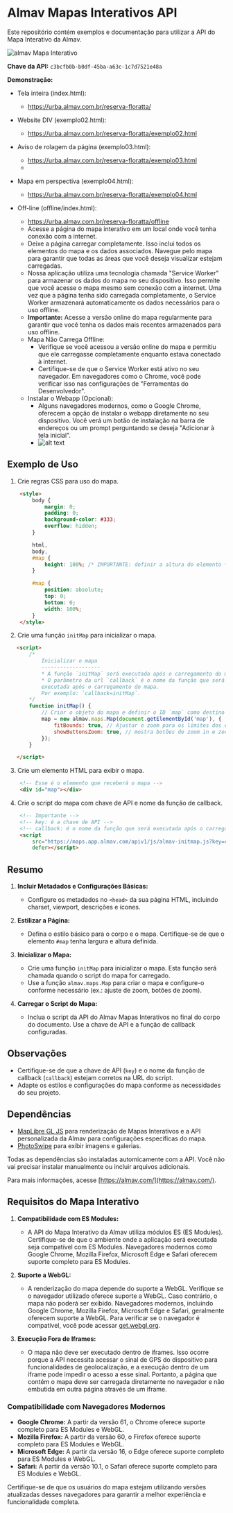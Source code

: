 # Almav Mapas Interativos API

Este repositório contém exemplos e documentação para utilizar a API do Mapa Interativo da Almav.

![almav Mapa Interativo](https://raw.githubusercontent.com/almav/urba.almav.com.br-reserva-floratta/main/assets/images/screen01.png)

**Chave da API:** `c3bcfb0b-b0df-45ba-a63c-1c7d7521e48a`

**Demonstração:**

- Tela inteira (index.html): 
  - https://urba.almav.com.br/reserva-floratta/

- Website DIV (exemplo02.html):
  - https://urba.almav.com.br/reserva-floratta/exemplo02.html
  
- Aviso de rolagem da página (exemplo03.html):
  - https://urba.almav.com.br/reserva-floratta/exemplo03.html
  - 
- Mapa em perspectiva (exemplo04.html):
  - https://urba.almav.com.br/reserva-floratta/exemplo04.html
  
- Off-line (offline/index.html):
  - https://urba.almav.com.br/reserva-floratta/offline
  - Acesse a página do mapa interativo em um local onde você tenha conexão com a internet.
  - Deixe a página carregar completamente. Isso inclui todos os elementos do mapa e os dados associados. Navegue pelo mapa para garantir que todas as áreas que você deseja visualizar estejam carregadas.
  - Nossa aplicação utiliza uma tecnologia chamada "Service Worker" para armazenar os dados do mapa no seu dispositivo. Isso permite que você acesse o mapa mesmo sem conexão com a internet. Uma vez que a página tenha sido carregada completamente, o Service Worker armazenará automaticamente os dados necessários para o uso offline.
  - **Importante:** Acesse a versão online do mapa regularmente para garantir que você tenha os dados mais recentes armazenados para uso offline.
  - Mapa Não Carrega Offline:
    - Verifique se você acessou a versão online do mapa e permitiu que ele carregasse completamente enquanto estava conectado à internet.
    - Certifique-se de que o Service Worker está ativo no seu navegador. Em navegadores como o Chrome, você pode verificar isso nas configurações de "Ferramentas do Desenvolvedor".
  - Instalar o Webapp (Opcional):
    - Alguns navegadores modernos, como o Google Chrome, oferecem a opção de instalar o webapp diretamente no seu dispositivo. Você verá um botão de instalação na barra de endereços ou um prompt perguntando se deseja "Adicionar à tela inicial".
    - ![alt text](https://raw.githubusercontent.com/almav/urba.almav.com.br-reserva-floratta/main/assets/images/instalar.png)

## Exemplo de Uso

1. Crie regras CSS para uso do mapa.

```html
    <style>
        body {
            margin: 0;
            padding: 0;
            background-color: #333;
            overflow: hidden;
        }

        html,
        body,
        #map {
            height: 100%; /* IMPORTANTE: definir a altura do elemento */ 
        }

        #map {
            position: absolute;
            top: 0;
            bottom: 0;
            width: 100%;
        }
    </style>
```

2. Crie uma função `initMap` para inicializar o mapa.

 ```html
    <script>
        /*
            Inicializar o mapa
            -------------------
            * A função `initMap` será executada após o carregamento do mapa.
            * O parâmetro da url `callback` é o nome da função que será 
            executada após o carregamento do mapa. 
            Por exemplo: `callback=initMap`.
        */
        function initMap() {
            // Criar o objeto do mapa e definir o ID `map` como destino
            map = new almav.maps.Map(document.getElementById('map'), {
                fitBounds: true, // Ajustar o zoom para os limites dos elementos
                showButtonsZoom: true, // mostra botões de zoom in e zoom out
            });
        }

    </script>
```

3. Crie um elemento HTML para exibir o mapa.
   
```html
    <!-- Esse é o elemento que receberá o mapa -->
    <div id="map"></div>
```

4. Crie o script do mapa com chave de API e nome da função de callback.

```html
    <!-- Importante -->
    <!-- key: é a chave de API -->
    <!-- callback: é o nome da função que será executada após o carregamento do mapa -->
    <script
        src="https://maps.app.almav.com/apiv1/js/almav-initmap.js?key=c3bcfb0b-b0df-45ba-a63c-1c7d7521e48a&callback=initMap"
        defer></script>
```


## Resumo

1. **Incluir Metadados e Configurações Básicas:**
   - Configure os metadados no `<head>` da sua página HTML, incluindo charset, viewport, descrições e ícones.

2. **Estilizar a Página:**
   - Defina o estilo básico para o corpo e o mapa. Certifique-se de que o elemento `#map` tenha largura e altura definida.

3. **Inicializar o Mapa:**
   - Crie uma função `initMap` para inicializar o mapa. Esta função será chamada quando o script do mapa for carregado.
   - Use a função `almav.maps.Map` para criar o mapa e configure-o conforme necessário (ex.: ajuste de zoom, botões de zoom).

4. **Carregar o Script do Mapa:**
   - Inclua o script da API do Almav Mapas Interativos no final do corpo do documento. Use a chave de API e a função de callback configuradas.

## Observações

- Certifique-se de que a chave de API (`key`) e o nome da função de callback (`callback`) estejam corretos na URL do script.
- Adapte os estilos e configurações do mapa conforme as necessidades do seu projeto.

## Dependências

- [MapLibre GL JS](https://maplibre.org/) para renderização de Mapas Interativos e a API personalizada da Almav para configurações específicas do mapa.
- [PhotoSwipe](https://github.com/dimsemenov/PhotoSwipe) para exibir imagens e galerias.

Todas as dependências são instaladas automicamente com a API. Você não vai precisar instalar manualmente ou incluir arquivos adicionais.

Para mais informações, acesse [https://almav.com/](https://almav.com/).

## Requisitos do Mapa Interativo

1. **Compatibilidade com ES Modules:**
   - A API do Mapa Interativo da Almav utiliza módulos ES (ES Modules). Certifique-se de que o ambiente onde a aplicação será executada seja compatível com ES Modules. Navegadores modernos como Google Chrome, Mozilla Firefox, Microsoft Edge e Safari oferecem suporte completo para ES Modules.

2. **Suporte a WebGL:**
   - A renderização do mapa depende do suporte a WebGL. Verifique se o navegador utilizado oferece suporte a WebGL. Caso contrário, o mapa não poderá ser exibido. Navegadores modernos, incluindo Google Chrome, Mozilla Firefox, Microsoft Edge e Safari, geralmente oferecem suporte a WebGL. Para verificar se o navegador é compatível, você pode acessar [get.webgl.org](https://get.webgl.org/).

3. **Execução Fora de Iframes:**
   - O mapa não deve ser executado dentro de iframes. Isso ocorre porque a API necessita acessar o sinal de GPS do dispositivo para funcionalidades de geolocalização, e a execução dentro de um iframe pode impedir o acesso a esse sinal. Portanto, a página que contém o mapa deve ser carregada diretamente no navegador e não embutida em outra página através de um iframe.

### Compatibilidade com Navegadores Modernos

- **Google Chrome:** A partir da versão 61, o Chrome oferece suporte completo para ES Modules e WebGL.
- **Mozilla Firefox:** A partir da versão 60, o Firefox oferece suporte completo para ES Modules e WebGL.
- **Microsoft Edge:** A partir da versão 16, o Edge oferece suporte completo para ES Modules e WebGL.
- **Safari:** A partir da versão 10.1, o Safari oferece suporte completo para ES Modules e WebGL.

Certifique-se de que os usuários do mapa estejam utilizando versões atualizadas desses navegadores para garantir a melhor experiência e funcionalidade completa.